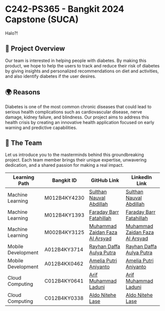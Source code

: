 # C242-PS365 - Bangkit 2024 Capstone (SUCA)

Halo?! 

## 🍬 Project Overview

Our team is interested in helping people with diabetes. By making this product, we hope to help the users to track and reduce their risk of diabetes by giving insights and personalized recommendations on diet and activities, and also identify diabetes if the user desires.

## 🌍 Reasons

Diabetes is one of the most common chronic diseases that could lead to serious health complications such as cardiovascular disease, nerve damage, kidney failure, and blindness. Our project aims to address this health crisis by creating an innovative health application focused on early warning and predictive capabilities.

## 👥 The Team

Let us introduce you to the masterminds behind this groundbreaking project. Each team member brings their unique expertise, unwavering dedication, and a shared passion for making a real impact.

| Learning Path                         | Bangkit ID    | GitHub Link                | LinkedIn Link                          |
|------------------------------|---------------|-----------------------|-----------------------------------|
| Machine Learning        | M012B4KY4230   | [Sulthan Nauval Abdillah](github) | [Sulthan Nauval Abdillah](linkedIn)      |
| Machine Learning             | M012B4KY1393   | [Faraday Barr Fatahillah](github) | [Faraday Barr Fatahillah](linkedIn)      |
| Machine Learning             | M002B4KY3125   | [Muhammad Zaidan Faza Al Arsyad](github) | [Muhammad Zaidan Faza Al Arsyad](linkedIn)      |
| Mobile Development      | A012B4KY3714   | [Rayhan Daffa Aulya Putra](github) | [Rayhan Daffa Aulya Putra](linkedIn)      |
| Mobile Development | A012B4KX0462   | [Amelia Putri Aniyanto](github) | [Amelia Putri Aniyanto](linkedIn)      |
| Cloud Computing    | C012B4KY0641   | [Arif Muhammad Laduni](github) | [Arif Muhammad Laduni](linkedIn)      |
| Cloud Computing      | C012B4KY0338   | [Aldo Nitehe Lase](github) | [Aldo Nitehe Lase](linkedIn)      |
